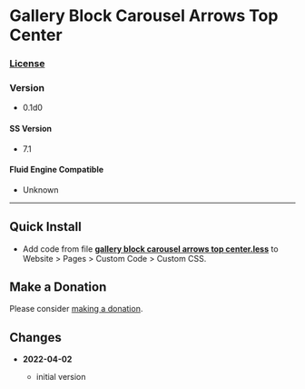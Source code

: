 # Gallery Block Carousel Arrows Top Center

### [License][99]

### Version

  * 0.1d0

#### SS Version

  * 7.1

#### Fluid Engine Compatible

  * Unknown

---

## Quick Install

* Add code from file
  **[gallery block carousel arrows top center.less](gallery%20block%20carousel%20arrows%20top%20center.less#L1)**
  to Website > Pages > Custom Code > Custom CSS.

## Make a Donation

Please consider
[making a donation](https://github.com/tomsWebConsulting/twcsl#make-a-donation).

## Changes

<!-- * **2021-11-15**

  * fix for description layout issue when categories are set to side for Brine
  * bumped version to 0.3d0
  -->
* **2022-04-02**

  * initial version

[99]: https://github.com/tomsWebConsulting/twcsl/blob/main/LICENSE.txt#L1
